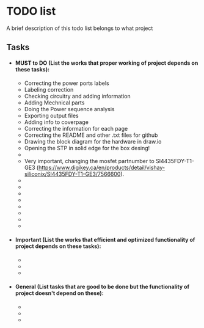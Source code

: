 # TODO list

A brief description of this todo list belongs to what project

## Tasks

- #### MUST to DO (List the works that proper working of project depends on these tasks):
    - Correcting the power ports labels
    - Labeling correction
    - Checking circuitry and adding information
    - Adding Mechnical parts
    - Doing the Power sequence analysis
    - Exporting output files
    - Adding info to coverpage
    - Correcting the information for each page
    - Correcting the README and other .txt files for github
    - Drawing the block diagram for the hardware in draw.io
    - Opening the STP in solid edge for the box desing!
    - 
    - Very important, changing the mosfet partnumber to SI4435FDY-T1-GE3 (https://www.digikey.ca/en/products/detail/vishay-siliconix/SI4435FDY-T1-GE3/7566600).
    - 
    - 
    - 
    - 
    - 
    - 
    - 
    - 
- #### Important (List the works that efficient and optimized functionality of project depends on these tasks):
    - 
    -
    - 
- #### General (List tasks that are good to be done but the functionality of project doesn't depend on these):
    - 
    -
    -